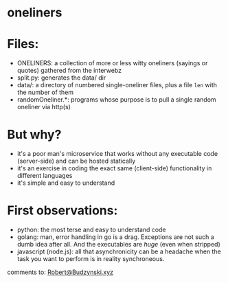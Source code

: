 # oneliners

# Files:

- ONELINERS: a collection of more or less witty oneliners (sayings or quotes) gathered from the interwebz
- split.py: generates the data/ dir
- data/: a directory of numbered single-oneliner files, plus a file `len` with the number of them
- randomOneliner.\*: programs whose purpose is to pull a single random oneliner via http(s)

# But why?

- it's a poor man's microservice that works without any executable code (server-side) and can be hosted statically
- it's an exercise in coding the exact same (client-side) functionality in different languages
- it's simple and easy to understand

# First observations:

- python: the most terse and easy to understand code
- golang: man, error handling in go is a drag. Exceptions are not such a dumb idea after all. And the executables are *huge* (even when stripped)
- javascript (node.js): all that asynchronicity can be a headache when the task you want to perform is in reality synchroneous.

comments to: Robert@Budzynski.xyz
